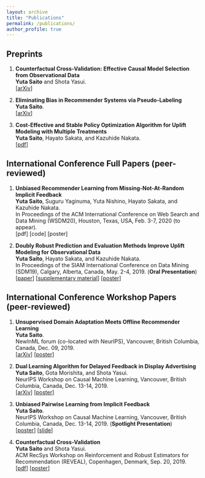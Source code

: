 ```yaml
---
layout: archive
title: "Publications"
permalink: /publications/
author_profile: true
---
```


## Preprints
1.   **Counterfactual Cross-Validation: Effective Causal Model Selection from Observational Data**  
__Yuta Saito__ and Shota Yasui.  
[[arXiv](https://arxiv.org/abs/1909.05299)]  

2. **Eliminating Bias in Recommender Systems via Pseudo-Labeling**  
__Yuta Saito__.  <br>
[[arXiv](https://arxiv.org/abs/1910.01444)]  

3. **Cost-Effective and Stable Policy Optimization Algorithm for Uplift Modeling with Multiple Treatments**    
__Yuta Saito__, Hayato Sakata, and Kazuhide Nakata.  
[[pdf](https://usaito.github.io/files/varts.pdf)]  

## International Conference Full Papers (peer-reviewed)

1. **Unbiased Recommender Learning from Missing-Not-At-Random Implicit Feedback**  
__Yuta Saito__, Suguru Yaginuma, Yuta Nishino, Hayato Sakata, and Kazuhide Nakata.  
In Proceedings of the ACM International Conference on Web Search and Data Mining (WSDM20), Houston, Texas, USA, Feb. 3-7, 2020 (to appear).   
[pdf] [code] [poster]

2.  **Doubly Robust Prediction and Evaluation Methods Improve Uplift Modeling for Observational Data**  
__Yuta Saito__, Hayato Sakata, and Kazuhide Nakata.  
 In Proceedings of the SIAM International Conference on Data Mining (SDM19), Calgary, Alberta, Canada, May. 2-4, 2019. (__Oral Presentation__) <br>
 [[paper](https://epubs.siam.org/doi/abs/10.1137/1.9781611975673.53)] [[supplementary material](https://usaito.github.io/files/SDM19_appendix.pdf)] [[poster](https://usaito.github.io/files/SDM19_poster.pdf)]


## International Conference Workshop Papers (peer-reviewed)

 1. **Unsupervised Domain Adaptation Meets Offline Recommender Learning**  
 __Yuta Saito__. <br>
 NewInML forum (co-located with NeurIPS), Vancouver, British Columbia, Canada, Dec. 09, 2019. <br>
 [[arXiv](https://arxiv.org/abs/1910.07295)] [[poster](https://usaito.github.io/files/damf_ws_poster.pdf)]

 2. **Dual Learning Algorithm for Delayed Feedback in Display Advertising**  
 __Yuta Saito__, Gota Morishita, and Shota Yasui.  
 NeurIPS Workshop on Causal Machine Learning, Vancouver, British Columbia, Canada, Dec. 13-14, 2019.  
 [[arXiv](https://arxiv.org/abs/1910.01847)] [[poster](https://usaito.github.io/files/dladf_ws_poster.pdf)]

 3. **Unbiased Pairwise Learning from Implicit Feedback**  <br> __Yuta Saito__.  <br>
 NeurIPS Workshop on Causal Machine Learning, Vancouver, British Columbia, Canada, Dec. 13-14, 2019. (__Spotlight Presentation__) <br>
[[poster](https://usaito.github.io/files/ubpr_ws_poster.pdf)] [[slide](https://usaito.github.io/files/ubpr_ws_slide.pdf)]


 4. **Counterfactual Cross-Validation**  
 __Yuta Saito__ and Shota Yasui.  
 ACM RecSys Workshop on Reinforcement and Robust Estimators for Recommendation (REVEAL), Copenhagen, Denmark, Sep. 20, 2019.  
 [[pdf](https://usaito.github.io/files/cfcv_ws.pdf)] [[poster](https://usaito.github.io/files/cfcv_ws_poster.pdf)]
